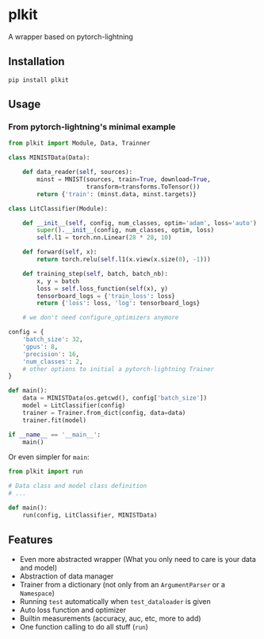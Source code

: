 # plkit

A wrapper based on pytorch-lightning

## Installation
```
pip install plkit
```

## Usage

### From pytorch-lightning's minimal example

```python
from plkit import Module, Data, Trainner

class MINISTData(Data):

    def data_reader(self, sources):
        minst = MNIST(sources, train=True, download=True,
                      transform=transforms.ToTensor())
        return {'train': (minst.data, minst.targets)}

class LitClassifier(Module):

    def __init__(self, config, num_classes, optim='adam', loss='auto'):
        super().__init__(config, num_classes, optim, loss)
        self.l1 = torch.nn.Linear(28 * 28, 10)

    def forward(self, x):
        return torch.relu(self.l1(x.view(x.size(0), -1)))

    def training_step(self, batch, batch_nb):
        x, y = batch
        loss = self.loss_function(self(x), y)
        tensorboard_logs = {'train_loss': loss}
        return {'loss': loss, 'log': tensorboard_logs}

    # we don't need configure_optimizers anymore

config = {
    'batch_size': 32,
    'gpus': 8,
    'precision': 16,
    'num_classes': 2,
    # other options to initial a pytorch-lightning Trainer
}

def main():
    data = MINISTData(os.getcwd(), config['batch_size'])
    model = LitClassifier(config)
    trainer = Trainer.from_dict(config, data=data)
    trainer.fit(model)

if __name__ == '__main__':
    main()
```

Or even simpler for `main`:
```python
from plkit import run

# Data class and model class definition
# ...

def main():
    run(config, LitClassifier, MINISTData)

```

## Features

- Even more abstracted wrapper (What you only need to care is your data and model)
- Abstraction of data manager
- Trainer from a dictionary (not only from an `ArgumentParser` or a `Namespace`)
- Running `test` automatically when `test_dataloader` is given
- Auto loss function and optimizer
- Builtin measurements (accuracy, auc, etc, more to add)
- One function calling to do all stuff (`run`)
